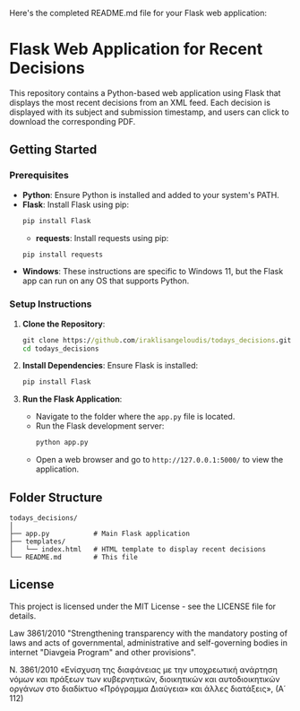 Here's the completed README.md file for your Flask web application:

# Flask Web Application for Recent Decisions

This repository contains a Python-based web application using Flask that displays the most recent decisions from an XML feed. Each decision is displayed with its subject and submission timestamp, and users can click to download the corresponding PDF.

## Getting Started

### Prerequisites

* **Python**: Ensure Python is installed and added to your system's PATH.
* **Flask**: Install Flask using pip:
  ```cmd
  pip install Flask
  ```
  * **requests**: Install requests using pip:
  ```cmd
  pip install requests
  ```
* **Windows**: These instructions are specific to Windows 11, but the Flask app can run on any OS that supports Python.

### Setup Instructions

1. **Clone the Repository**:
   ```cmd
   git clone https://github.com/iraklisangeloudis/todays_decisions.git
   cd todays_decisions
   ```

2. **Install Dependencies**:
   Ensure Flask is installed:
   ```cmd
   pip install Flask
   ```

3. **Run the Flask Application**:
   * Navigate to the folder where the `app.py` file is located.
   * Run the Flask development server:
     ```cmd
     python app.py
     ```
   * Open a web browser and go to `http://127.0.0.1:5000/` to view the application.

## Folder Structure

```
todays_decisions/
│
├── app.py           # Main Flask application
├── templates/
│   └── index.html   # HTML template to display recent decisions
└── README.md        # This file
```

## License

This project is licensed under the MIT License - see the LICENSE file for details.

Law 3861/2010 "Strengthening transparency with the mandatory posting of laws
and acts of governmental, administrative and self-governing bodies in
internet "Diavgeia Program" and other provisions".

Ν. 3861/2010 «Ενίσχυση της διαφάνειας με την υποχρεωτική ανάρτηση νόμων
και πράξεων των κυβερνητικών, διοικητικών και αυτοδιοικητικών οργάνων στο
διαδίκτυο «Πρόγραμμα Διαύγεια» και άλλες διατάξεις», (Α΄ 112)